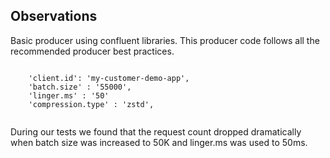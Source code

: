 

## Observations
Basic producer using confluent libraries.
This producer code follows all the recommended producer best practices.

```
   
    'client.id': 'my-customer-demo-app',
    'batch.size' : '55000',
    'linger.ms' : '50'
    'compression.type' : 'zstd',
    

```

During our tests we found that the request count dropped dramatically when batch size was increased to 50K and linger.ms was used to 50ms.
